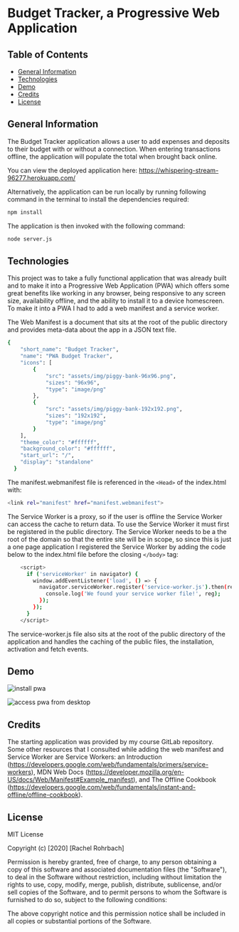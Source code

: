 # Budget Tracker, a Progressive Web Application

## Table of Contents
* [General Information](#general-info)
* [Technologies](#technologies)
* [Demo](#Demo)
* [Credits](#credits)
* [License](#license)

## General Information
The Budget Tracker application allows a user to add expenses and deposits to their budget with or without a connection. When entering transactions offline, the application will populate the total when brought back online. 

You can view the deployed application here: https://whispering-stream-96277.herokuapp.com/

Alternatively, the application can be run locally by running following command in the terminal to install the dependencies required:
```sh
npm install
```
The application is then invoked with the following command:
```sh
node server.js
```

## Technologies
This project was to take a fully functional application that was already built and to make it into a Progressive Web Application (PWA) which offers some great benefits like working in any browser, being responsive to any screen size, availability offline, and the ability to install it to a device homescreen.  To make it into a PWA I had to add a web manifest and a service worker. 

The Web Manifest is a document that sits at the root of the public directory and provides meta-data about the app in a JSON text file.
```sh
{
    "short_name": "Budget Tracker",
    "name": "PWA Budget Tracker",
    "icons": [
        {
            "src": "assets/img/piggy-bank-96x96.png",
            "sizes": "96x96",
            "type": "image/png"
        },
        {
            "src": "assets/img/piggy-bank-192x192.png",
            "sizes": "192x192",
            "type": "image/png"
        }
    ],
    "theme_color": "#ffffff",
    "background_color": "#ffffff",
    "start_url": "/",
    "display": "standalone"
  }
  ```
The manifest.webmanifest file is referenced in the ```<Head>``` of the index.html with:
```sh
<link rel="manifest" href="manifest.webmanifest">
```  
The Service Worker is a proxy, so if the user is offline the Service Worker can access the cache to return data.   To use the Service Worker it must first be registered in the public directory.  The Service Worker needs to be a the root of the domain so that the entire site will be in scope, so since this is just a one page application I registered the Service Worker by adding the code below to the index.html file before the closing ```</body>``` tag:
```sh
    <script>
      if ('serviceWorker' in navigator) {
        window.addEventListener('load', () => {
          navigator.serviceWorker.register('service-worker.js').then(reg => {
            console.log('We found your service worker file!', reg);
          });
        });
      }
    </script>
```
The service-worker.js file also sits at the root of the public directory of the application and handles the caching of the public files, the installation, activation and fetch events.  


## Demo
![install pwa](public/assets/img/installing-pwa.gif)

![access pwa from desktop](public/assets/img/pwa-access-from-desktop.gif)


## Credits
The starting application was provided by my course GitLab repository. Some other resources that I consulted while adding the web manifest and Service Worker are Service Workers: an Introduction (https://developers.google.com/web/fundamentals/primers/service-workers), MDN Web Docs (https://developer.mozilla.org/en-US/docs/Web/Manifest#Example_manifest), and The Offline Cookbook (https://developers.google.com/web/fundamentals/instant-and-offline/offline-cookbook). 

## License
MIT License

Copyright (c) [2020] [Rachel Rohrbach]

Permission is hereby granted, free of charge, to any person obtaining a copy
of this software and associated documentation files (the "Software"), to deal
in the Software without restriction, including without limitation the rights
to use, copy, modify, merge, publish, distribute, sublicense, and/or sell
copies of the Software, and to permit persons to whom the Software is
furnished to do so, subject to the following conditions:

The above copyright notice and this permission notice shall be included in all
copies or substantial portions of the Software.

